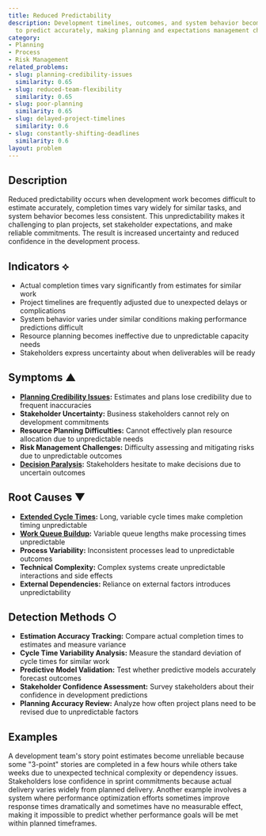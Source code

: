 ```yaml
---
title: Reduced Predictability
description: Development timelines, outcomes, and system behavior become difficult
  to predict accurately, making planning and expectations management challenging.
category:
- Planning
- Process
- Risk Management
related_problems:
- slug: planning-credibility-issues
  similarity: 0.65
- slug: reduced-team-flexibility
  similarity: 0.65
- slug: poor-planning
  similarity: 0.65
- slug: delayed-project-timelines
  similarity: 0.6
- slug: constantly-shifting-deadlines
  similarity: 0.6
layout: problem
---
```


## Description

Reduced predictability occurs when development work becomes difficult to estimate accurately, completion times vary widely for similar tasks, and system behavior becomes less consistent. This unpredictability makes it challenging to plan projects, set stakeholder expectations, and make reliable commitments. The result is increased uncertainty and reduced confidence in the development process.

## Indicators ⟡

- Actual completion times vary significantly from estimates for similar work
- Project timelines are frequently adjusted due to unexpected delays or complications
- System behavior varies under similar conditions making performance predictions difficult
- Resource planning becomes ineffective due to unpredictable capacity needs
- Stakeholders express uncertainty about when deliverables will be ready

## Symptoms ▲

- **[Planning Credibility Issues](planning-credibility-issues.md):** Estimates and plans lose credibility due to frequent inaccuracies
- **Stakeholder Uncertainty:** Business stakeholders cannot rely on development commitments
- **Resource Planning Difficulties:** Cannot effectively plan resource allocation due to unpredictable needs
- **Risk Management Challenges:** Difficulty assessing and mitigating risks due to unpredictable outcomes
- **[Decision Paralysis](decision-paralysis.md):** Stakeholders hesitate to make decisions due to uncertain outcomes

## Root Causes ▼

- **[Extended Cycle Times](extended-cycle-times.md):** Long, variable cycle times make completion timing unpredictable
- **[Work Queue Buildup](work-queue-buildup.md):** Variable queue lengths make processing times unpredictable
- **Process Variability:** Inconsistent processes lead to unpredictable outcomes
- **Technical Complexity:** Complex systems create unpredictable interactions and side effects
- **External Dependencies:** Reliance on external factors introduces unpredictability

## Detection Methods ○

- **Estimation Accuracy Tracking:** Compare actual completion times to estimates and measure variance
- **Cycle Time Variability Analysis:** Measure the standard deviation of cycle times for similar work
- **Predictive Model Validation:** Test whether predictive models accurately forecast outcomes
- **Stakeholder Confidence Assessment:** Survey stakeholders about their confidence in development predictions
- **Planning Accuracy Review:** Analyze how often project plans need to be revised due to unpredictable factors

## Examples

A development team's story point estimates become unreliable because some "3-point" stories are completed in a few hours while others take weeks due to unexpected technical complexity or dependency issues. Stakeholders lose confidence in sprint commitments because actual delivery varies widely from planned delivery. Another example involves a system where performance optimization efforts sometimes improve response times dramatically and sometimes have no measurable effect, making it impossible to predict whether performance goals will be met within planned timeframes.